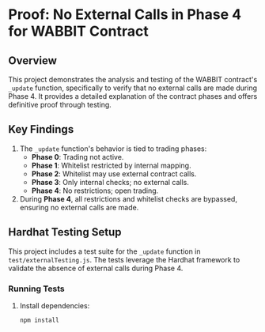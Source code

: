 # Proof: No External Calls in Phase 4 for WABBIT Contract

## Overview
This project demonstrates the analysis and testing of the WABBIT contract's `_update` function, specifically to verify that no external calls are made during Phase 4. It provides a detailed explanation of the contract phases and offers definitive proof through testing.

## Key Findings
1. The `_update` function's behavior is tied to trading phases:
   - **Phase 0**: Trading not active.
   - **Phase 1**: Whitelist restricted by internal mapping.
   - **Phase 2**: Whitelist may use external contract calls.
   - **Phase 3**: Only internal checks; no external calls.
   - **Phase 4**: No restrictions; open trading.
2. During **Phase 4**, all restrictions and whitelist checks are bypassed, ensuring no external calls are made.

## Hardhat Testing Setup
This project includes a test suite for the `_update` function in `test/externalTesting.js`. The tests leverage the Hardhat framework to validate the absence of external calls during Phase 4.

### Running Tests
1. Install dependencies:
   ```bash
   npm install
